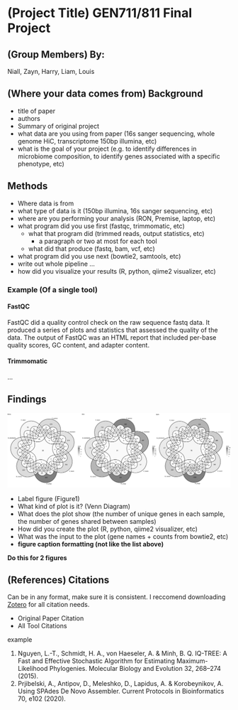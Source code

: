 # (Project Title) GEN711/811 Final Project

## (Group Members) By:
Niall, Zayn, Harry, Liam, Louis

## (Where your data comes from) Background

- title of paper
- authors
- Summary of original project
- what data are you using from paper (16s sanger sequencing, whole genome HiC, transcriptome 150bp illumina, etc)
- what is the goal of your project (e.g. to identify differences in microbiome composition, to identify genes associated with a specific phenotype, etc)

## Methods

- Where data is from
- what type of data is it (150bp illumina, 16s sanger sequencing, etc)
- where are you performing your analysis (RON, Premise, laptop, etc)
- what program did you use first (fastqc, trimmomatic, etc)
    - what that program did (trimmed reads, output statistics, etc)
        - a paragraph or two at most for each tool
    - what did that produce (fastq, bam, vcf, etc)
- what program did you use next (bowtie2, samtools, etc)
- write out whole pipeline ...
- how did you visualize your results (R, python,  qiime2 visualizer, etc)

### Example (Of a single tool)
#### FastQC
FastQC did a quality control check on the raw sequence fastq data. It produced a series of plots and statistics that assessed the quality of the data. The output of FastQC was an HTML report that included per-base quality scores, GC content, and adapter content.

#### Trimmomatic
...

## Findings
![plot](figures/venn.png)
- Label figure (Figure1)
- What kind of plot is it? (Venn Diagram)
- What does the plot show (the number of unique genes in each sample, the number of genes shared between samples)
- How did you create the plot (R, python, qiime2 visualizer, etc)
- What was the input to the plot (gene names + counts from bowtie2, etc)
- __figure caption formatting (not like the list above)__

__Do this for 2 figures__

## (References) Citations
Can be in any format, make sure it is consistent. I reccomend downloading [Zotero](https://libraryguides.unh.edu/zotero-durham/get-zotero) for all citation needs.
- Original Paper Citation
- All Tool Citations 

example
1. Nguyen, L.-T., Schmidt, H. A., von Haeseler, A. & Minh, B. Q. IQ-TREE: A Fast and Effective Stochastic Algorithm for Estimating Maximum-Likelihood Phylogenies. Molecular Biology and Evolution 32, 268–274 (2015).
2. Prjibelski, A., Antipov, D., Meleshko, D., Lapidus, A. & Korobeynikov, A. Using SPAdes De Novo Assembler. Current Protocols in Bioinformatics 70, e102 (2020).
